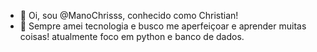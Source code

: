 - 👋 Oi, sou @ManoChrisss, conhecido como Christian!
- 🌱 Sempre amei tecnologia e busco me aperfeiçoar e aprender muitas coisas! atualmente foco em python e banco de dados.


<!---
ManoChrisss/ManoChrisss is a ✨ special ✨ repository because its `README.md` (this file) appears on your GitHub profile.
You can click the Preview link to take a look at your changes.
--->
